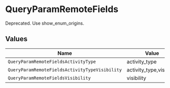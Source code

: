 # QueryParamRemoteFields

Deprecated. Use show_enum_origins.


## Values

| Name                                           | Value                                          |
| ---------------------------------------------- | ---------------------------------------------- |
| `QueryParamRemoteFieldsActivityType`           | activity_type                                  |
| `QueryParamRemoteFieldsActivityTypeVisibility` | activity_type,visibility                       |
| `QueryParamRemoteFieldsVisibility`             | visibility                                     |